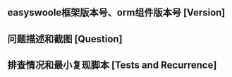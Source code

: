 ## easyswoole框架版本号、orm组件版本号  [Version]

## 问题描述和截图 [Question]

## 排查情况和最小复现脚本 [Tests and Recurrence]